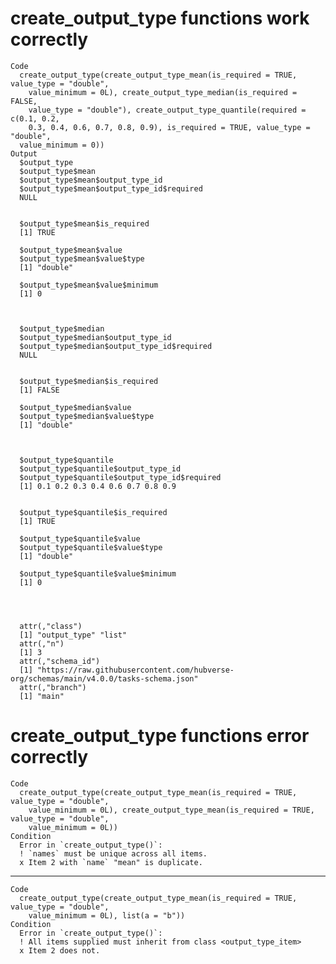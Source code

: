 # create_output_type functions work correctly

    Code
      create_output_type(create_output_type_mean(is_required = TRUE, value_type = "double",
        value_minimum = 0L), create_output_type_median(is_required = FALSE,
        value_type = "double"), create_output_type_quantile(required = c(0.1, 0.2,
        0.3, 0.4, 0.6, 0.7, 0.8, 0.9), is_required = TRUE, value_type = "double",
      value_minimum = 0))
    Output
      $output_type
      $output_type$mean
      $output_type$mean$output_type_id
      $output_type$mean$output_type_id$required
      NULL
      
      
      $output_type$mean$is_required
      [1] TRUE
      
      $output_type$mean$value
      $output_type$mean$value$type
      [1] "double"
      
      $output_type$mean$value$minimum
      [1] 0
      
      
      
      $output_type$median
      $output_type$median$output_type_id
      $output_type$median$output_type_id$required
      NULL
      
      
      $output_type$median$is_required
      [1] FALSE
      
      $output_type$median$value
      $output_type$median$value$type
      [1] "double"
      
      
      
      $output_type$quantile
      $output_type$quantile$output_type_id
      $output_type$quantile$output_type_id$required
      [1] 0.1 0.2 0.3 0.4 0.6 0.7 0.8 0.9
      
      
      $output_type$quantile$is_required
      [1] TRUE
      
      $output_type$quantile$value
      $output_type$quantile$value$type
      [1] "double"
      
      $output_type$quantile$value$minimum
      [1] 0
      
      
      
      
      attr(,"class")
      [1] "output_type" "list"       
      attr(,"n")
      [1] 3
      attr(,"schema_id")
      [1] "https://raw.githubusercontent.com/hubverse-org/schemas/main/v4.0.0/tasks-schema.json"
      attr(,"branch")
      [1] "main"

# create_output_type functions error correctly

    Code
      create_output_type(create_output_type_mean(is_required = TRUE, value_type = "double",
        value_minimum = 0L), create_output_type_mean(is_required = TRUE, value_type = "double",
        value_minimum = 0L))
    Condition
      Error in `create_output_type()`:
      ! `names` must be unique across all items.
      x Item 2 with `name` "mean" is duplicate.

---

    Code
      create_output_type(create_output_type_mean(is_required = TRUE, value_type = "double",
        value_minimum = 0L), list(a = "b"))
    Condition
      Error in `create_output_type()`:
      ! All items supplied must inherit from class <output_type_item>
      x Item 2 does not.

